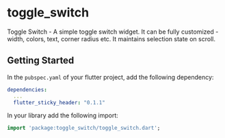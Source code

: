 # toggle_switch

Toggle Switch - A simple toggle switch widget. It can be fully customized - width, colors, text, corner radius etc. It maintains selection state on scroll.

## Getting Started

In the `pubspec.yaml` of your flutter project, add the following dependency:

```yaml
dependencies:
  ...
  flutter_sticky_header: "0.1.1"
```

In your library add the following import:

```dart
import 'package:toggle_switch/toggle_switch.dart';
```
